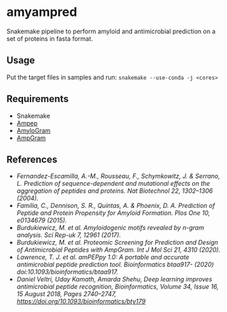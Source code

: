 # amyampred
Snakemake pipeline to perform amyloid and antimicrobial prediction on a set of proteins in fasta format.
## Usage
Put the target files in samples and run:
`snakemake --use-conda -j <cores>`
## Requirements
- Snakemake
- [Ampep](https://github.com/tlawrence3/amPEPpy)
- [AmyloGram](https://github.com/michbur/AmyloGram)
- [AmpGram](https://github.com/michbur/AmpGram)
## References
- *Fernandez-Escamilla, A.-M., Rousseau, F., Schymkowitz, J. & Serrano, L. Prediction of sequence-dependent and mutational effects on the aggregation of peptides and proteins. Nat Biotechnol 22, 1302–1306 (2004).*
- *Família, C., Dennison, S. R., Quintas, A. & Phoenix, D. A. Prediction of Peptide and Protein Propensity for Amyloid Formation. Plos One 10, e0134679 (2015).*
- *Burdukiewicz, M. et al. Amyloidogenic motifs revealed by n-gram analysis. Sci Rep-uk 7, 12961 (2017).*
- *Burdukiewicz, M. et al. Proteomic Screening for Prediction and Design of Antimicrobial Peptides with AmpGram. Int J Mol Sci 21, 4310 (2020).*
- *Lawrence, T. J. et al. amPEPpy 1.0: A portable and accurate antimicrobial peptide prediction tool. Bioinformatics btaa917- (2020) doi:10.1093/bioinformatics/btaa917.*
- *Daniel Veltri, Uday Kamath, Amarda Shehu, Deep learning improves antimicrobial peptide recognition, Bioinformatics, Volume 34, Issue 16, 15 August 2018, Pages 2740–2747, https://doi.org/10.1093/bioinformatics/bty179*